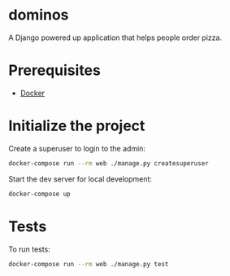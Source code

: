# dominos
A Django powered up application that helps people order pizza.

# Prerequisites

- [Docker](https://docs.docker.com/v17.12/install/)

# Initialize the project

Create a superuser to login to the admin:

```bash
docker-compose run --rm web ./manage.py createsuperuser
```

Start the dev server for local development:
```bash
docker-compose up
```

# Tests

To run tests:

```bash
docker-compose run --rm web ./manage.py test
```